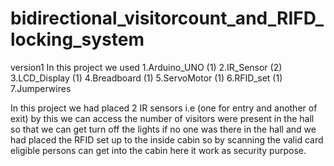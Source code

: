 # bidirectional_visitorcount_and_RIFD_locking_system
version1
In this project we used
1.Arduino_UNO   (1)
2.IR_Sensor     (2)
3.LCD_Display   (1)
4.Breadboard    (1)
5.ServoMotor    (1)
6.RFID_set      (1)
7.Jumperwires   


In this project we had placed 2 IR sensors i.e (one for entry and another of exit) by this we can access the number of visitors were present in the hall so that we can get turn off the lights if no one was there in the hall and we had placed the RFID set up to the inside cabin so by scanning the valid card eligible persons can get into the cabin here it work as security purpose.
